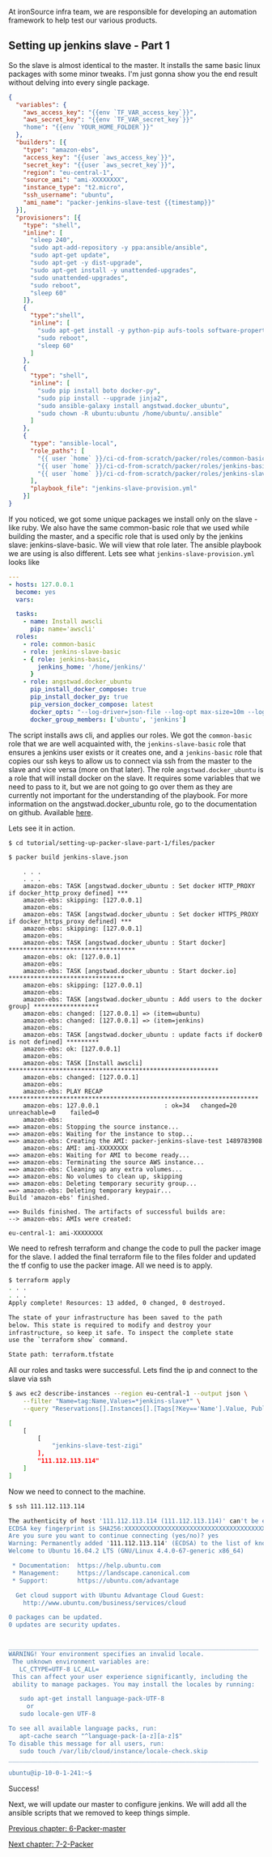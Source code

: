 At ironSource infra team, we are responsible for developing an automation framework to help test our various products.

## Setting up jenkins slave - Part 1

So the slave is almost identical to the master. It installs the same basic linux packages with some minor tweaks. I'm just gonna show you the end result without delving into every single package.

```json
{
  "variables": {
    "aws_access_key": "{{env `TF_VAR_access_key`}}",
    "aws_secret_key": "{{env `TF_VAR_secret_key`}}"
    "home": "{{env `YOUR_HOME_FOLDER`}}"
  },
  "builders": [{
    "type": "amazon-ebs",
    "access_key": "{{user `aws_access_key`}}",
    "secret_key": "{{user `aws_secret_key`}}",
    "region": "eu-central-1",
    "source_ami": "ami-XXXXXXXX",
    "instance_type": "t2.micro",
    "ssh_username": "ubuntu",
    "ami_name": "packer-jenkins-slave-test {{timestamp}}"
  }],
  "provisioners": [{
    "type": "shell",
    "inline": [
      "sleep 240",
      "sudo apt-add-repository -y ppa:ansible/ansible",
      "sudo apt-get update",
      "sudo apt-get -y dist-upgrade",
      "sudo apt-get install -y unattended-upgrades",
      "sudo unattended-upgrades",
      "sudo reboot",
      "sleep 60"
    ]},
    {
      "type":"shell",
      "inline": [
        "sudo apt-get install -y python-pip aufs-tools software-properties-common ansible python-pycurl linux-image-extra-$(uname -r) apt-transport-https ca-certificates unzip libwww-perl default-jre libdatetime-perl ntp htop iotop ruby",
        "sudo reboot",
        "sleep 60"
      ]
    },
    {
      "type": "shell",
      "inline": [
        "sudo pip install boto docker-py",
        "sudo pip install --upgrade jinja2",
        "sudo ansible-galaxy install angstwad.docker_ubuntu",
        "sudo chown -R ubuntu:ubuntu /home/ubuntu/.ansible"
      ]
    },
    {
      "type": "ansible-local",
      "role_paths": [
        "{{ user `home` }}/ci-cd-from-scratch/packer/roles/common-basic",
        "{{ user `home` }}/ci-cd-from-scratch/packer/roles/jenkins-basic",
        "{{ user `home` }}/ci-cd-from-scratch/packer/roles/jenkins-slave-basic"
      ],
      "playbook_file": "jenkins-slave-provision.yml"
    }]
}
```
If you noticed, we got some unique packages we install only on the slave - like ruby.
We also have the same common-basic role that we used while building the master, and a specific role that is used only by the jenkins slave: jenkins-slave-basic. 
We will view that role later. The ansible playbook we are using is also different. Lets see what `jenkins-slave-provision.yml` looks like
```yml
---
- hosts: 127.0.0.1
  become: yes
  vars:

  tasks:
    - name: Install awscli
      pip: name='awscli'
  roles:
    - role: common-basic
    - role: jenkins-slave-basic
    - { role: jenkins-basic,
        jenkins_home: '/home/jenkins/'
      }
    - role: angstwad.docker_ubuntu
      pip_install_docker_compose: true
      pip_install_docker_py: true
      pip_version_docker_compose: latest
      docker_opts: "--log-driver=json-file --log-opt max-size=10m --log-opt max-file=1"
      docker_group_members: ['ubuntu', 'jenkins']
```
The script installs aws cli, and applies our roles. We got the `common-basic` role that we are well acquainted with, the `jenkins-slave-basic` role that ensures a jenkins user exists or it creates one, 
and a `jenkins-basic` role that copies our ssh keys to allow us to connect via ssh from the master to the slave and vice versa (more on that later).
The role `angstwad.docker_ubuntu` is a role that will install docker on the slave. It requires some variables that we need to pass to it, but we are not going to go over them as they are currently not important
for the understanding of the playbook.
For more information on the angstwad.docker_ubuntu role, go to the documentation on github. Available [here](https://github.com/angstwad/docker.ubuntu).

Lets see it in action. 

```sh
$ cd tutorial/setting-up-packer-slave-part-1/files/packer

$ packer build jenkins-slave.json
```
```
    . . .
    . . .
    amazon-ebs: TASK [angstwad.docker_ubuntu : Set docker HTTP_PROXY if docker_http_proxy defined] ***
    amazon-ebs: skipping: [127.0.0.1]
    amazon-ebs:
    amazon-ebs: TASK [angstwad.docker_ubuntu : Set docker HTTPS_PROXY if docker_https_proxy defined] ***
    amazon-ebs: skipping: [127.0.0.1]
    amazon-ebs:
    amazon-ebs: TASK [angstwad.docker_ubuntu : Start docker] ***********************************
    amazon-ebs: ok: [127.0.0.1]
    amazon-ebs:
    amazon-ebs: TASK [angstwad.docker_ubuntu : Start docker.io] ********************************
    amazon-ebs: skipping: [127.0.0.1]
    amazon-ebs:
    amazon-ebs: TASK [angstwad.docker_ubuntu : Add users to the docker group] ******************
    amazon-ebs: changed: [127.0.0.1] => (item=ubuntu)
    amazon-ebs: changed: [127.0.0.1] => (item=jenkins)
    amazon-ebs:
    amazon-ebs: TASK [angstwad.docker_ubuntu : update facts if docker0 is not defined] *********
    amazon-ebs: ok: [127.0.0.1]
    amazon-ebs:
    amazon-ebs: TASK [Install awscli] **********************************************************
    amazon-ebs: changed: [127.0.0.1]
    amazon-ebs:
    amazon-ebs: PLAY RECAP *********************************************************************
    amazon-ebs: 127.0.0.1                  : ok=34   changed=20   unreachable=0    failed=0
    amazon-ebs:
==> amazon-ebs: Stopping the source instance...
==> amazon-ebs: Waiting for the instance to stop...
==> amazon-ebs: Creating the AMI: packer-jenkins-slave-test 1489783908
    amazon-ebs: AMI: ami-XXXXXXXX
==> amazon-ebs: Waiting for AMI to become ready...
==> amazon-ebs: Terminating the source AWS instance...
==> amazon-ebs: Cleaning up any extra volumes...
==> amazon-ebs: No volumes to clean up, skipping
==> amazon-ebs: Deleting temporary security group...
==> amazon-ebs: Deleting temporary keypair...
Build 'amazon-ebs' finished.

==> Builds finished. The artifacts of successful builds are:
--> amazon-ebs: AMIs were created:

eu-central-1: ami-XXXXXXXX
```
We need to refresh terraform and change the code to pull the packer image for the slave. 
I added the final terraform file to the files folder and updated the tf config to use the packer image. All we need is to apply.
```sh
$ terraform apply
. . .
. . .
Apply complete! Resources: 13 added, 0 changed, 0 destroyed.

The state of your infrastructure has been saved to the path
below. This state is required to modify and destroy your
infrastructure, so keep it safe. To inspect the complete state
use the `terraform show` command.

State path: terraform.tfstate
```
All our roles and tasks were successful. Lets find the ip and connect to the slave via ssh

```sh
$ aws ec2 describe-instances --region eu-central-1 --output json \
    --filter "Name=tag:Name,Values=*jenkins-slave*" \
    --query "Reservations[].Instances[].[Tags[?Key=='Name'].Value, PublicIpAddress]"

[
    [
        [
            "jenkins-slave-test-zigi"
        ],
        "111.112.113.114"
    ]
]
```
Now we need to connect to the machine.
```sh
$ ssh 111.112.113.114

The authenticity of host '111.112.113.114 (111.112.113.114)' can't be established.
ECDSA key fingerprint is SHA256:XXXXXXXXXXXXXXXXXXXXXXXXXXXXXXXXXXXXXXXXXXX.
Are you sure you want to continue connecting (yes/no)? yes
Warning: Permanently added '111.112.113.114' (ECDSA) to the list of known hosts.
Welcome to Ubuntu 16.04.2 LTS (GNU/Linux 4.4.0-67-generic x86_64)

 * Documentation:  https://help.ubuntu.com
 * Management:     https://landscape.canonical.com
 * Support:        https://ubuntu.com/advantage

  Get cloud support with Ubuntu Advantage Cloud Guest:
    http://www.ubuntu.com/business/services/cloud

0 packages can be updated.
0 updates are security updates.


_____________________________________________________________________
WARNING! Your environment specifies an invalid locale.
 The unknown environment variables are:
   LC_CTYPE=UTF-8 LC_ALL=
 This can affect your user experience significantly, including the
 ability to manage packages. You may install the locales by running:

   sudo apt-get install language-pack-UTF-8
     or
   sudo locale-gen UTF-8

To see all available language packs, run:
   apt-cache search "^language-pack-[a-z][a-z]$"
To disable this message for all users, run:
   sudo touch /var/lib/cloud/instance/locale-check.skip
_____________________________________________________________________

ubuntu@ip-10-0-1-241:~$
```
Success! 

Next, we will update our master to configure jenkins. We will add all the ansible scripts that we removed to keep things simple.

[Previous chapter: 6-Packer-master](https://github.com/ironSource/ci-cd-from-scratch/tree/master/src/tutorial/6-packer-master) 

[Next chapter: 7-2-Packer](https://github.com/ironSource/ci-cd-from-scratch/tree/master/src/tutorial/7-2-packer) 
